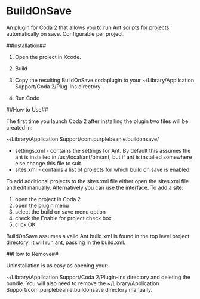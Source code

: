 BuildOnSave
===========

An plugin for Coda 2 that allows you to run Ant scripts for projects automatically on save.  Configurable per project.


##Installation##

1) Open the project in Xcode.  

2) Build

3) Copy the resulting BuildOnSave.codaplugin to your ~/Library/Application Support/Coda 2/Plug-Ins directory.

4) Run Code

##How to Use##

The first time you launch Coda 2 after installing the plugin two files will be created in:

~/Library/Application Support/com.purplebeanie.buildonsave/

* settings.xml - contains the settings for Ant.  By default this assumes the ant is installed in /usr/local/ant/bin/ant, but if ant is installed somewhere else change this file to suit.
* sites.xml - contains a list of projects for which build on save is enabled.

To add additional projects to the sites.xml file either open the sites.xml file and edit manually.  Alternatively you can use the interface.  To add a site:

1. open the project in Coda 2
2. open the plugin menu
3. select the build on save menu option
4. check the Enable for project check box
5. click OK

BuildOnSave assumes a valid Ant build.xml is found in the top level project directory.  It will run ant, passing in the build.xml.

##How to Remove##

Uninstallation is as easy as opening your:

~/Library/Application Support/Coda 2/Plugin-ins directory and deleting the bundle.  You will also need to remove the ~/Library/Application Support/com.purplebeanie.buildonsave directory manually.
